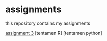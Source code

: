 # assignments
this repository contains my assignments

[assignment 3](https://github.com/BasPleiter/assignments/blob/master/assignment3.ipynb)
[tentamen R]
[tentamen python]
